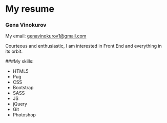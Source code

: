 # My resume

### Gena Vinokurov

My email: genavinokurov1@gmail.com

Courteous and enthusiastic, I am interested in Front End and everything in its orbit.

###My skills:

- HTML5
- Pug
- CSS
- Bootstrap
- SASS
- JS
- jQuery
- Git
- Photoshop
